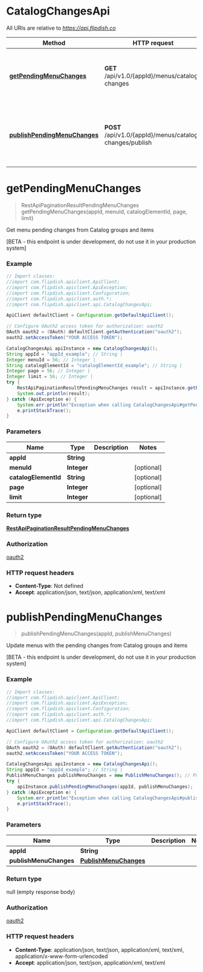 # CatalogChangesApi

All URIs are relative to *https://api.flipdish.co*

Method | HTTP request | Description
------------- | ------------- | -------------
[**getPendingMenuChanges**](CatalogChangesApi.md#getPendingMenuChanges) | **GET** /api/v1.0/{appId}/menus/catalog-changes | Get menu pending changes from Catalog groups and items
[**publishPendingMenuChanges**](CatalogChangesApi.md#publishPendingMenuChanges) | **POST** /api/v1.0/{appId}/menus/catalog-changes/publish | Update menus with the pending changes from Catalog groups and items


<a name="getPendingMenuChanges"></a>
# **getPendingMenuChanges**
> RestApiPaginationResultPendingMenuChanges getPendingMenuChanges(appId, menuId, catalogElementId, page, limit)

Get menu pending changes from Catalog groups and items

[BETA - this endpoint is under development, do not use it in your production system]

### Example
```java
// Import classes:
//import com.flipdish.apiclient.ApiClient;
//import com.flipdish.apiclient.ApiException;
//import com.flipdish.apiclient.Configuration;
//import com.flipdish.apiclient.auth.*;
//import com.flipdish.apiclient.api.CatalogChangesApi;

ApiClient defaultClient = Configuration.getDefaultApiClient();

// Configure OAuth2 access token for authorization: oauth2
OAuth oauth2 = (OAuth) defaultClient.getAuthentication("oauth2");
oauth2.setAccessToken("YOUR ACCESS TOKEN");

CatalogChangesApi apiInstance = new CatalogChangesApi();
String appId = "appId_example"; // String | 
Integer menuId = 56; // Integer | 
String catalogElementId = "catalogElementId_example"; // String | 
Integer page = 56; // Integer | 
Integer limit = 56; // Integer | 
try {
    RestApiPaginationResultPendingMenuChanges result = apiInstance.getPendingMenuChanges(appId, menuId, catalogElementId, page, limit);
    System.out.println(result);
} catch (ApiException e) {
    System.err.println("Exception when calling CatalogChangesApi#getPendingMenuChanges");
    e.printStackTrace();
}
```

### Parameters

Name | Type | Description  | Notes
------------- | ------------- | ------------- | -------------
 **appId** | **String**|  |
 **menuId** | **Integer**|  | [optional]
 **catalogElementId** | **String**|  | [optional]
 **page** | **Integer**|  | [optional]
 **limit** | **Integer**|  | [optional]

### Return type

[**RestApiPaginationResultPendingMenuChanges**](RestApiPaginationResultPendingMenuChanges.md)

### Authorization

[oauth2](../README.md#oauth2)

### HTTP request headers

 - **Content-Type**: Not defined
 - **Accept**: application/json, text/json, application/xml, text/xml

<a name="publishPendingMenuChanges"></a>
# **publishPendingMenuChanges**
> publishPendingMenuChanges(appId, publishMenuChanges)

Update menus with the pending changes from Catalog groups and items

[BETA - this endpoint is under development, do not use it in your production system]

### Example
```java
// Import classes:
//import com.flipdish.apiclient.ApiClient;
//import com.flipdish.apiclient.ApiException;
//import com.flipdish.apiclient.Configuration;
//import com.flipdish.apiclient.auth.*;
//import com.flipdish.apiclient.api.CatalogChangesApi;

ApiClient defaultClient = Configuration.getDefaultApiClient();

// Configure OAuth2 access token for authorization: oauth2
OAuth oauth2 = (OAuth) defaultClient.getAuthentication("oauth2");
oauth2.setAccessToken("YOUR ACCESS TOKEN");

CatalogChangesApi apiInstance = new CatalogChangesApi();
String appId = "appId_example"; // String | 
PublishMenuChanges publishMenuChanges = new PublishMenuChanges(); // PublishMenuChanges | 
try {
    apiInstance.publishPendingMenuChanges(appId, publishMenuChanges);
} catch (ApiException e) {
    System.err.println("Exception when calling CatalogChangesApi#publishPendingMenuChanges");
    e.printStackTrace();
}
```

### Parameters

Name | Type | Description  | Notes
------------- | ------------- | ------------- | -------------
 **appId** | **String**|  |
 **publishMenuChanges** | [**PublishMenuChanges**](PublishMenuChanges.md)|  |

### Return type

null (empty response body)

### Authorization

[oauth2](../README.md#oauth2)

### HTTP request headers

 - **Content-Type**: application/json, text/json, application/xml, text/xml, application/x-www-form-urlencoded
 - **Accept**: application/json, text/json, application/xml, text/xml

